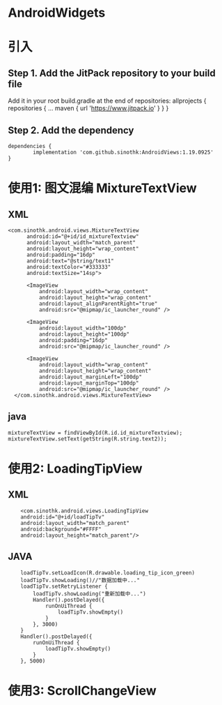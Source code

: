 # AndroidWidgets
# 引入
## Step 1. Add the JitPack repository to your build file
  Add it in your root build.gradle at the end of repositories:
    allprojects {
      repositories {
        ...
        maven { url 'https://www.jitpack.io' }
      }
    }

## Step 2. Add the dependency
	dependencies {
	        implementation 'com.github.sinothk:AndroidViews:1.19.0925'
	}

# 使用1: 图文混编 MixtureTextView
## XML
    <com.sinothk.android.views.MixtureTextView
          android:id="@+id/id_mixtureTextview"
          android:layout_width="match_parent"
          android:layout_height="wrap_content"
          android:padding="16dp"
          android:text="@string/text1"
          android:textColor="#333333"
          android:textSize="14sp">

          <ImageView
              android:layout_width="wrap_content"
              android:layout_height="wrap_content"
              android:layout_alignParentRight="true"
              android:src="@mipmap/ic_launcher_round" />

          <ImageView
              android:layout_width="100dp"
              android:layout_height="100dp"
              android:padding="16dp"
              android:src="@mipmap/ic_launcher_round" />

          <ImageView
              android:layout_width="wrap_content"
              android:layout_height="wrap_content"
              android:layout_marginLeft="100dp"
              android:layout_marginTop="100dp"
              android:src="@mipmap/ic_launcher_round" />
      </com.sinothk.android.views.MixtureTextView>
## java
    mixtureTextView = findViewById(R.id.id_mixtureTextview);
    mixtureTextView.setText(getString(R.string.text2));
    
# 使用2: LoadingTipView
## XML
        <com.sinothk.android.views.LoadingTipView
        android:id="@+id/loadTipTv"
        android:layout_width="match_parent"
        android:background="#FFFF"
        android:layout_height="match_parent"/>

## JAVA
        loadTipTv.setLoadIcon(R.drawable.loading_tip_icon_green)
        loadTipTv.showLoading()//"数据加载中..."
        loadTipTv.setRetryListener {
            loadTipTv.showLoading("重新加载中...")
            Handler().postDelayed({
                runOnUiThread {
                    loadTipTv.showEmpty()
                }
            }, 3000)
        }
        Handler().postDelayed({
            runOnUiThread {
                loadTipTv.showEmpty()
            }
        }, 5000)
        
  # 使用3: ScrollChangeView
    
